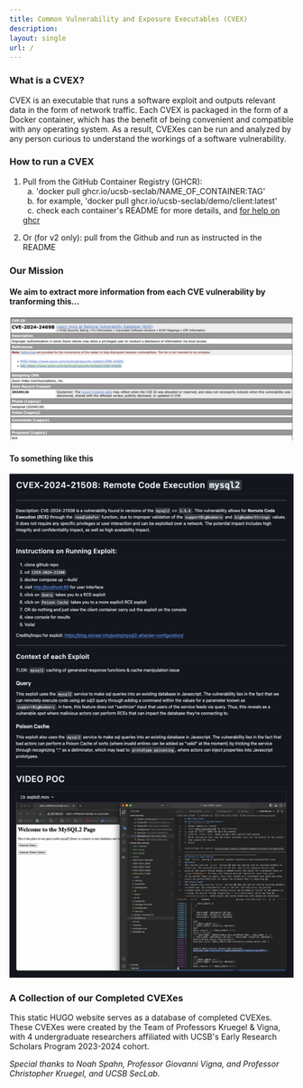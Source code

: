 ```yaml
---
title: Common Vulnerability and Exposure Executables (CVEX)
description: 
layout: single
url: /
---
```

### What is a CVEX?
CVEX is an executable that runs a software exploit and outputs relevant data in the form of network traffic. Each CVEX is packaged in the form of a Docker container, which has the benefit of being convenient and compatible with any operating system. As a result, CVEXes can be run and analyzed by any person curious to understand the workings of a software vulnerability.

### How to run a CVEX
1. Pull from the GitHub Container Registry (GHCR):  
&nbsp;&nbsp;a. 'docker pull ghcr.io/ucsb-seclab/NAME_OF_CONTAINER:TAG'  
&nbsp;&nbsp;b. for example, 'docker pull ghcr.io/ucsb-seclab/demo/client:latest'  
&nbsp;&nbsp;c. check each container's README for more details, and [for help on ghcr](https://docs.github.com/en/packages/working-with-a-github-packages-registry/working-with-the-container-registry#pulling-container-images) 

2. Or (for v2 only): pull from the Github and run as instructed in the README

<!-- ![CVEX](./images/cvex.png#center) -->

### Our Mission

#### We aim to extract more information from each CVE vulnerability by tranforming this...

![Before](./images/zoom.png#center)

#### To something like this

![Before](./images/poc.png#center)

### A Collection of our Completed CVEXes
This static HUGO website serves as a database of completed CVEXes. These CVEXes were created by the Team of Professors Kruegel & Vigna, with 4 undergraduate researchers affiliated with UCSB's Early Research Scholars Program 2023-2024 cohort.


*Special thanks to Noah Spahn, Professor Giovanni Vigna, and Professor Christopher Kruegel, and UCSB SecLab.*